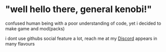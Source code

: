# "well hello there, general kenobi!"


confused human being with a poor understanding of code, yet i decided to make game and mod(packs)

i dont use githubs social feature a lot, reach me at my [Discord](https://discord.gg/NTYMgvZeM7)
appears in many flavours
<!--
**CreepTV/CreepTV** is a ✨ _special_ ✨ repository because its `README.md` (this file) appears on your GitHub profile.

Here are some ideas to get you started:

- 🔭 I’m currently working on ...
- 🌱 I’m currently learning ...
- 👯 I’m looking to collaborate on ...
- 🤔 I’m looking for help with ...
- 💬 Ask me about ...
- 📫 How to reach me: ...
- 😄 Pronouns: ...
- ⚡ Fun fact: ...
-->

